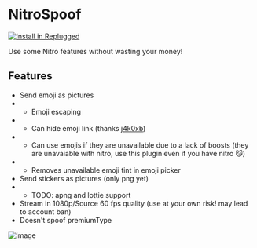 # NitroSpoof

[![Install in Replugged](https://img.shields.io/badge/-Install%20in%20Replugged-blue?style=for-the-badge&logo=none)](https://replugged.dev/install?identifier=cafeed28/replugged-nitrospoof&source=github)

Use some Nitro features without wasting your money!

## Features

- Send emoji as pictures
- - Emoji escaping
- - Can hide emoji link (thanks [j4k0xb](https://github.com/j4k0xb))
- - Can use emojis if they are unavailable due to a lack of boosts (they are unavaiable with nitro,
    use this plugin even if you have nitro 😼)
- - Removes unavailable emoji tint in emoji picker
- Send stickers as pictures (only png yet)
- - TODO: apng and lottie support
- Stream in 1080p/Source 60 fps quality (use at your own risk! may lead to account ban)
- Doesn't spoof premiumType

![image](https://cdn.discordapp.com/emojis/962730564840996964.png?size=20)
